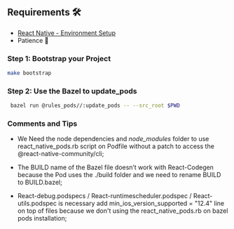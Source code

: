 ## Requirements 🛠️

- [React Native - Environment Setup](https://reactnative.dev/docs/environment-setup)
- Patience 🤣

### Step 1: Bootstrap your Project

```bash
make bootstrap
```

### Step 2: Use the Bazel to update_pods

```bash
 bazel run @rules_pods//:update_pods -- --src_root $PWD
```

### Comments and Tips

- We Need the node dependencies and _node_modules_ folder to use react_native_pods.rb script on Podfile without a patch to access the @react-native-community/cli;

- The BUILD name of the Bazel file doesn’t work with React-Codegen because the Pod uses the ./build folder and we need to rename BUILD to BUILD.bazel;

- React-debug.podspecs / React-runtimescheduler.podspec / React-utils.podspec is necessary add min_ios_version_supported = "12.4" line on top of files because we don't using the react_native_pods.rb on bazel pods installation;
